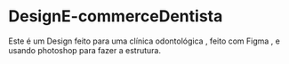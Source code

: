 # DesignE-commerceDentista
Este é um Design feito para uma clínica odontológica , feito com Figma  , e  usando photoshop para fazer a estrutura.
